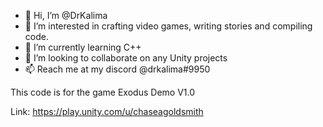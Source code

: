 - 👋 Hi, I’m @DrKalima
- 👀 I’m interested in crafting video games, writing stories and compiling code.
- 🌱 I’m currently learning C++
- 💞️ I’m looking to collaborate on any Unity projects
- 📫 Reach me at my discord @drkalima#9950

This code is for the game Exodus Demo V1.0 

Link: https://play.unity.com/u/chaseagoldsmith
